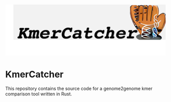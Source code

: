 ![KMERCATCHER LOGO](misc/kmerCatcher_logo.png)

# KmerCatcher

This repository contains the source code for a genome2genome kmer comparison tool written in Rust.
